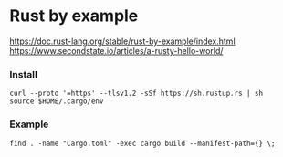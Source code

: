 # Rust by example

https://doc.rust-lang.org/stable/rust-by-example/index.html
https://www.secondstate.io/articles/a-rusty-hello-world/


### Install

    curl --proto '=https' --tlsv1.2 -sSf https://sh.rustup.rs | sh
    source $HOME/.cargo/env

### Example

    find . -name "Cargo.toml" -exec cargo build --manifest-path={} \;

